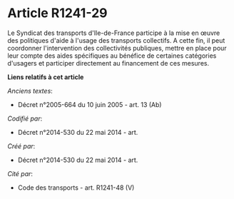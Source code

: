 # Article R1241-29

Le Syndicat des transports d'Ile-de-France participe à la mise en œuvre des politiques d'aide à l'usage des transports
collectifs. A cette fin, il peut coordonner l'intervention des collectivités publiques, mettre en place pour leur compte des
aides spécifiques au bénéfice de certaines catégories d'usagers et participer directement au financement de ces mesures.

**Liens relatifs à cet article**

_Anciens textes_:

  - Décret n°2005-664 du 10 juin 2005 - art. 13 (Ab)

_Codifié par_:

  - Décret n°2014-530 du 22 mai 2014 - art.

_Créé par_:

  - Décret n°2014-530 du 22 mai 2014 - art.

_Cité par_:

  - Code des transports - art. R1241-48 (V)
